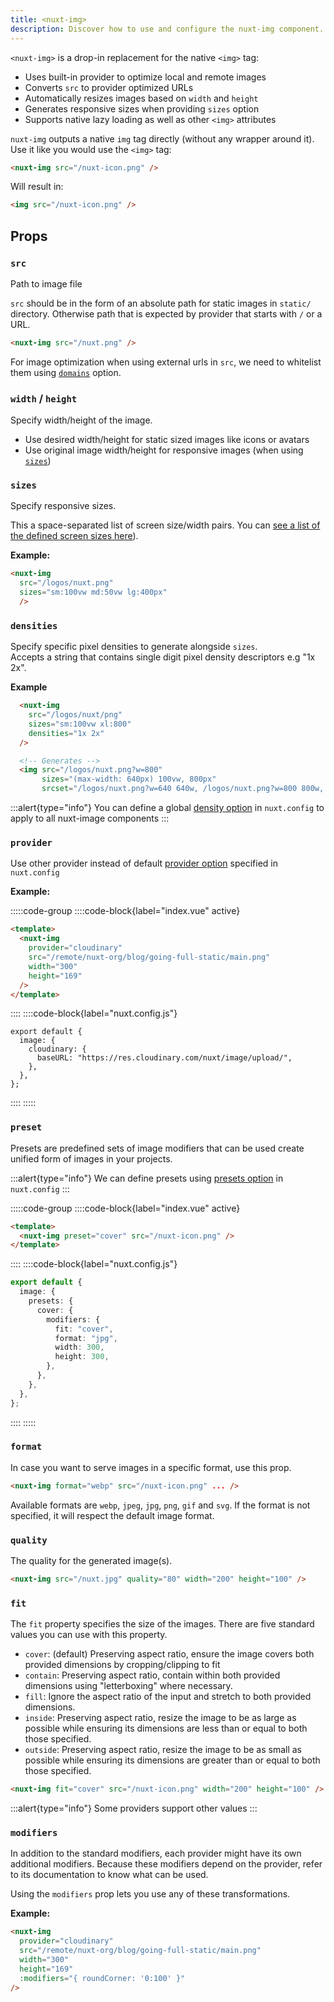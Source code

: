 ```yaml
---
title: <nuxt-img>
description: Discover how to use and configure the nuxt-img component.
---
```


`<nuxt-img>` is a drop-in replacement for the native `<img>` tag:

- Uses built-in provider to optimize local and remote images
- Converts `src` to provider optimized URLs
- Automatically resizes images based on `width` and `height`
- Generates responsive sizes when providing `sizes` option
- Supports native lazy loading as well as other `<img>` attributes

`nuxt-img` outputs a native `img` tag directly (without any wrapper around it). Use it like you would use the `<img>` tag:

```html
<nuxt-img src="/nuxt-icon.png" />
```

Will result in:

```html
<img src="/nuxt-icon.png" />
```

## Props

### `src`

Path to image file

`src` should be in the form of an absolute path for static images in `static/` directory.
Otherwise path that is expected by provider that starts with `/` or a URL.

```html
<nuxt-img src="/nuxt.png" />
```

For image optimization when using external urls in `src`, we need to whitelist them using [`domains`](/api/options#domains) option.

### `width` / `height`

Specify width/height of the image.

- Use desired width/height for static sized images like icons or avatars
- Use original image width/height for responsive images (when using [`sizes`](#sizes))

### `sizes`

Specify responsive sizes.

This a space-separated list of screen size/width pairs. You can [see a list of the defined screen sizes here](/api/options#screens)).

**Example:**

```html
<nuxt-img
  src="/logos/nuxt.png"
  sizes="sm:100vw md:50vw lg:400px"
  />
```

### `densities`
Specify specific pixel densities to generate alongside `sizes`.   
Accepts a string that contains single digit pixel density descriptors e.g "1x 2x".

**Example**
```html
  <nuxt-img
    src="/logos/nuxt/png"
    sizes="sm:100vw xl:800"
    densities="1x 2x"
  />

  <!-- Generates -->
  <img src="/logos/nuxt.png?w=800"
       sizes="(max-width: 640px) 100vw, 800px"
       srcset="/logos/nuxt.png?w=640 640w, /logos/nuxt.png?w=800 800w, /logos/nuxt.png?w=1280 1280w, /logos/nuxt.png?w=1600 1600w">
```

:::alert{type="info"} You can define a global [density option](/api/options#densities) in `nuxt.config` to apply to all nuxt-image components :::

### `provider`

Use other provider instead of default [provider option](/api/options#provider) specified in `nuxt.config`

**Example:**

:::::code-group
  ::::code-block{label="index.vue" active}

```html
<template>
  <nuxt-img
    provider="cloudinary"
    src="/remote/nuxt-org/blog/going-full-static/main.png"
    width="300"
    height="169"
  />
</template>
```

  ::::
  ::::code-block{label="nuxt.config.js"}

```js{}[nuxt.config.js]
export default {
  image: {
    cloudinary: {
      baseURL: "https://res.cloudinary.com/nuxt/image/upload/",
    },
  },
};
```

  ::::
:::::

### `preset`

Presets are predefined sets of image modifiers that can be used create unified form of images in your projects.

:::alert{type="info"}
  We can define presets using <a href="/api/options#presets">presets option</a> in <code>nuxt.config</code>
:::

:::::code-group
  ::::code-block{label="index.vue" active}

  ```html
  <template>
    <nuxt-img preset="cover" src="/nuxt-icon.png" />
  </template>
  ```

  ::::
  ::::code-block{label="nuxt.config.js"}

  ```ts
  export default {
    image: {
      presets: {
        cover: {
          modifiers: {
            fit: "cover",
            format: "jpg",
            width: 300,
            height: 300,
          },
        },
      },
    },
  };
  ```

  ::::
:::::

### `format`

In case you want to serve images in a specific format, use this prop.

```html
<nuxt-img format="webp" src="/nuxt-icon.png" ... />
```

Available formats are `webp`, `jpeg`, `jpg`, `png`, `gif` and `svg`. If the format is not specified, it will respect the default image format.

### `quality`

The quality for the generated image(s).

```html
<nuxt-img src="/nuxt.jpg" quality="80" width="200" height="100" />
```

### `fit`

The `fit` property specifies the size of the images.
There are five standard values you can use with this property.

- `cover`: (default) Preserving aspect ratio, ensure the image covers both provided dimensions by cropping/clipping to fit
- `contain`: Preserving aspect ratio, contain within both provided dimensions using "letterboxing" where necessary.
- `fill`: Ignore the aspect ratio of the input and stretch to both provided dimensions.
- `inside`: Preserving aspect ratio, resize the image to be as large as possible while ensuring its dimensions are less than or equal to both those specified.
- `outside`: Preserving aspect ratio, resize the image to be as small as possible while ensuring its dimensions are greater than or equal to both those specified.

```html
<nuxt-img fit="cover" src="/nuxt-icon.png" width="200" height="100" />
```

:::alert{type="info"}
Some providers support other values
:::

### `modifiers`

In addition to the standard modifiers, each provider might have its own additional modifiers. Because these modifiers depend on the provider, refer to its documentation to know what can be used.

Using the `modifiers` prop lets you use any of these transformations.

**Example:**

```html
<nuxt-img
  provider="cloudinary"
  src="/remote/nuxt-org/blog/going-full-static/main.png"
  width="300"
  height="169"
  :modifiers="{ roundCorner: '0:100' }"
/>
```
